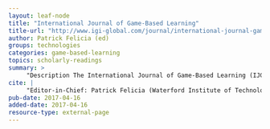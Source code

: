 ```yaml
---
layout: leaf-node
title: "International Journal of Game-Based Learning"
title-url: "http://www.igi-global.com/journal/international-journal-game-based-learning/41019"
author: Patrick Felicia (ed)
groups: technologies
categories: game-based-learning
topics: scholarly-readings
summary: >
     "Description The International Journal of Game-Based Learning (IJGBL) is devoted to the theoretical and empirical understanding of game-based learning. To achieve this aim, the journal publishes theoretical manuscripts, empirical studies, and literature reviews. The journal publishes this multidisciplinary research from fields that explore the cognitive and psychological aspects that underpin successful educational video games. The target audience of the journal is composed of professionals and researchers working in the fields of educational games development, e-learning, technology-enhanced education, multimedia, educational psychology, and information technology. IJGBL promotes an in-depth understanding of the multiple factors and challenges inherent to the design and integration of Game-Based Learning environments."
cite: |
     "Editor-in-Chief: Patrick Felicia (Waterford Institute of Technology, Ireland) Indexed In: INSPEC, PsycINFO?, SCOPUS, Web of Science (All Journals) and 16 more indices Published: Quarterly |Established: 2011" 
pub-date: 2017-04-16
added-date: 2017-04-16
resource-type: external-page
---
```

